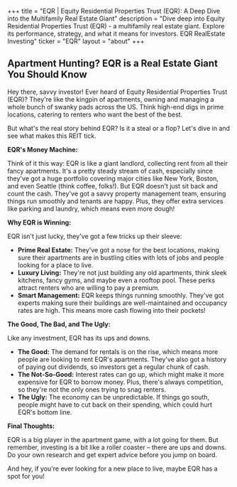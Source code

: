 +++
title = "EQR |  Equity Residential Properties Trust (EQR): A Deep Dive into the Multifamily Real Estate Giant"
description = "Dive deep into Equity Residential Properties Trust (EQR) - a multifamily real estate giant. Explore its performance, strategy, and what it means for investors. EQR RealEstate Investing"
ticker = "EQR"
layout = "about"
+++

        


## Apartment Hunting? EQR is a Real Estate Giant You Should Know

Hey there, savvy investor! Ever heard of Equity Residential Properties Trust (EQR)? They're like the kingpin of apartments, owning and managing a whole bunch of swanky pads across the US. Think high-end digs in prime locations, catering to renters who want the best of the best.

But what's the real story behind EQR? Is it a steal or a flop? Let's dive in and see what makes this REIT tick.

**EQR's Money Machine:**

Think of it this way: EQR is like a giant landlord, collecting rent from all their fancy apartments. It's a pretty steady stream of cash, especially since they've got a huge portfolio covering major cities like New York, Boston, and even Seattle (think coffee, folks!). But EQR doesn't just sit back and count the cash. They've got a savvy property management team, ensuring things run smoothly and tenants are happy. Plus, they offer extra services like parking and laundry, which means even more dough!

**Why EQR is Winning:**

EQR isn't just lucky, they've got a few tricks up their sleeve:

* **Prime Real Estate:** They've got a nose for the best locations, making sure their apartments are in bustling cities with lots of jobs and people looking for a place to live.
* **Luxury Living:** They're not just building any old apartments, think sleek kitchens, fancy gyms, and maybe even a rooftop pool. These perks attract renters who are willing to pay a premium.
* **Smart Management:** EQR keeps things running smoothly. They've got experts making sure their buildings are well-maintained and occupancy rates are high. This means more cash flowing into their pockets!

**The Good, The Bad, and The Ugly:**

Like any investment, EQR has its ups and downs.

* **The Good:** The demand for rentals is on the rise, which means more people are looking to rent EQR's apartments. They've also got a history of paying out dividends, so investors get a regular chunk of cash.
* **The Not-So-Good:** Interest rates can go up, which might make it more expensive for EQR to borrow money. Plus, there's always competition, so they're not the only ones trying to snag renters.
* **The Ugly:** The economy can be unpredictable. If things go south, people might have to cut back on their spending, which could hurt EQR's bottom line.

**Final Thoughts:**

EQR is a big player in the apartment game, with a lot going for them. But remember, investing is a bit like a roller coaster – there are ups and downs. Do your own research and get expert advice before you jump on board. 

And hey, if you're ever looking for a new place to live, maybe EQR has a spot for you! 

        